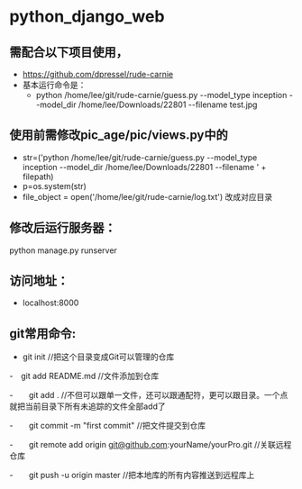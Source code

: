 # python_django_web
## 需配合以下项目使用，
- https://github.com/dpressel/rude-carnie
- 基本运行命令是：
  - python /home/lee/git/rude-carnie/guess.py --model_type inception --model_dir /home/lee/Downloads/22801 --filename test.jpg
## 使用前需修改pic_age/pic/views.py中的

- str=('python /home/lee/git/rude-carnie/guess.py --model_type inception --model_dir /home/lee/Downloads/22801 --filename ' + filepath)
- p=os.system(str)
- file_object = open('/home/lee/git/rude-carnie/log.txt')
改成对应目录
## 修改后运行服务器：
python manage.py runserver

## 访问地址：
- localhost:8000

## git常用命令:
- git init //把这个目录变成Git可以管理的仓库

-　git add README.md //文件添加到仓库

-　　git add . //不但可以跟单一文件，还可以跟通配符，更可以跟目录。一个点就把当前目录下所有未追踪的文件全部add了 

-　　git commit -m "first commit" //把文件提交到仓库

-　　git remote add origin git@github.com:yourName/yourPro.git //关联远程仓库

-　　git push -u origin master //把本地库的所有内容推送到远程库上

